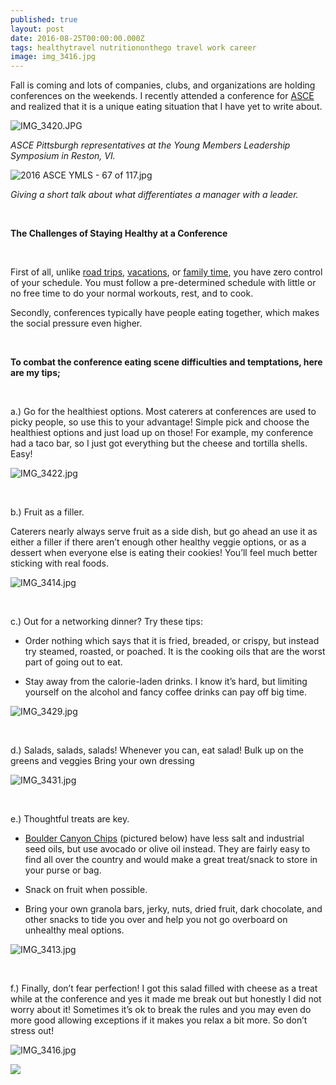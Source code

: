 ```yaml
---
published: true
layout: post
date: 2016-08-25T00:00:00.000Z
tags: healthytravel nutritiononthego travel work career
image: img_3416.jpg
---
```


Fall is coming and lots of companies, clubs, and organizations are holding conferences on the weekends. I recently attended a conference for [ASCE](https://thekellydoyle.wordpress.com/2016/08/10/2016-ymls-recap/) and realized that it is a unique eating situation that I have yet to write about.



![IMG_3420.JPG](/content/IMG_3420-JPG.jpg)

*ASCE Pittsburgh representatives at the Young Members Leadership Symposium in Reston, VI.*


![2016 ASCE YMLS - 67 of 117.jpg](/content/2016-ASCE-YMLS-67-of-117.jpg)

*Giving a short talk about what differentiates a manager with a leader.*

<br>

**The Challenges of Staying Healthy at a Conference**

<br>

First of all, unlike [road trips](http://emily.rubennic.com/recipes/road-trip-snacks), [vacations](http://emily.rubennic.com/recipes/boston-vlog), or [family time](http://emily.rubennic.com/recipes/9-ways-to-stay-healthy-during-the-holidays), you have zero control of your schedule. You must follow a pre-determined schedule with little or no free time to do your normal workouts, rest, and to cook.

Secondly, conferences typically have people eating together, which makes the social pressure even higher.

<br>

**To combat the conference eating scene difficulties and temptations, here are my tips;**

<br>

a.) Go for the healthiest options. Most caterers at conferences are used to picky people, so use this to your advantage! Simple pick and choose the healthiest options and just load up on those! For example, my conference had a taco bar, so I just got everything but the cheese and tortilla shells. Easy!



![IMG_3422.jpg](/content/IMG_3422.jpg)

<br>

b.) Fruit as a filler.

Caterers nearly always serve fruit as a side dish, but go ahead an use it as either a filler if there aren’t enough other healthy veggie options, or as a dessert when everyone else is eating their cookies! You’ll feel much better sticking with real foods.



![IMG_3414.jpg](/content/IMG_3414.jpg)

<br>

c.) Out for a networking dinner? Try these tips:

* Order nothing which says that it is fried, breaded, or crispy, but instead try steamed, roasted, or poached. It is the cooking oils that are the worst part of going out to eat.

* Stay away from the calorie-laden drinks. I know it’s hard, but limiting yourself on the alcohol and fancy coffee drinks can pay off big time.



![IMG_3429.jpg](/content/IMG_3429.jpg)

<br>

d.) Salads, salads, salads! Whenever you can, eat salad!
Bulk up on the greens and veggies
Bring your own dressing



![IMG_3431.jpg](/content/IMG_3431.jpg)


<br>

e.) Thoughtful treats are key.

* [Boulder Canyon Chips](https://www.amazon.com/Boulder-Canyon-Kettle-Cooked-Potato/dp/B014GCS5FY/ref=sr_1_2_a_it?ie=UTF8&qid=1472173061&sr=8-2&keywords=boulder+canyon+chips) (pictured below) have less salt and industrial seed oils, but use avocado or olive oil instead. They are fairly easy to find all over the country and would make a great treat/snack to store in your purse or bag.

* Snack on fruit when possible.

* Bring your own granola bars, jerky, nuts, dried fruit, dark chocolate, and other snacks to tide you over and help you not go overboard on unhealthy meal options.



![IMG_3413.jpg](/content/IMG_3413.jpg)

<br>

f.) Finally, don’t fear perfection! I got this salad filled with cheese as a treat while at the conference and yes it made me break out but honestly I did not worry about it! Sometimes it’s ok to break the rules and you may even do more good allowing exceptions if it makes you relax a bit more. So don’t stress out!



![IMG_3416.jpg](/content/IMG_3416.jpg)



<a href="//www.pinterest.com/pin/create/button/" data-pin-do="buttonBookmark"  data-pin-color="red"><img src="//assets.pinterest.com/images/pidgets/pinit_fg_en_rect_red_20.png" /></a>
<!-- Please call pinit.js only once per page -->
<script type="text/javascript" async defer src="//assets.pinterest.com/js/pinit.js"></script>
